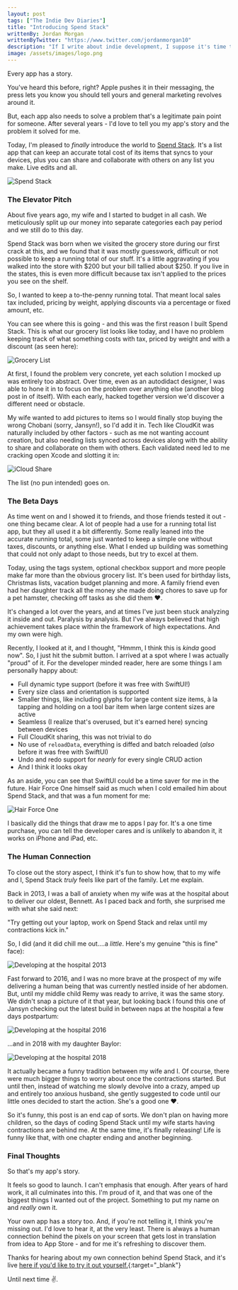 ```yaml
---
layout: post
tags: ["The Indie Dev Diaries"]
title: "Introducing Spend Stack"
writtenBy: Jordan Morgan
writtenByTwitter: "https://www.twitter.com/jordanmorgan10"
description: "If I write about indie development, I suppose it's time to reveal my indie project. Many years in the making, here's Spend Stack."
image: /assets/images/logo.png
---
```

Every app has a story.

You've heard this before, right? Apple pushes it in their messaging, the press lets you know you should tell yours and general marketing revolves around it.

But, each app also needs to solve a problem that's a legitimate pain point for someone.  After several years - I'd love to tell you my app's story and the problem it solved for me. 

Today, I'm pleased to _finally_ introduce the world to [Spend Stack](https://apps.apple.com/app/spend-stack-smarter-lists/id1329068268). It's a list app that can keep an accurate total cost of its items that syncs to your devices, plus you can share and collaborate with others on any list you make. Live edits and all.

![Spend Stack](../assets/images/hero.png)

### The Elevator Pitch
About five years ago, my wife and I started to budget in all cash. We meticulously split up our money into separate categories each pay period and we still do to this day.

Spend Stack was born when we visited the grocery store during our first crack at this, and we found that it was mostly guesswork, difficult or not possible to keep a running total of our stuff. It's a little aggravating if you walked into the store with $200 but your bill tallied about $250. If you live in the states, this is even more difficult because tax isn't applied to the prices you see on the shelf.

So, I wanted to keep a to-the-penny running total. That meant local sales tax included, pricing by weight, applying discounts via a percentage or fixed amount, etc. 

You can see where this is going - and this was the first reason I built Spend Stack. This is what our grocery list looks like today, and I have no problem keeping track of what something costs with tax, priced by weight and with a discount (as seen here):

![Grocery List](/assets/images/groceries.png)

At first, I found the problem very concrete, yet each solution I mocked up was entirely too abstract. Over time, even as an autodidact designer, I was able to hone it in to focus on the problem over anything else (another blog post in of itself). With each early, hacked together version we'd discover a different need or obstacle.

My wife wanted to add pictures to items so I would finally stop buying the wrong Chobani (sorry, Jansyn!), so I'd add it in. Tech like CloudKit was naturally included by other factors - such as me not wanting account creation, but also needing lists synced across devices along with the ability to share and collaborate on them with others. Each validated need led to me cracking open Xcode and slotting it in:

![iCloud Share](/assets/images/ipadShare.png)

The list (no pun intended) goes on.

### The Beta Days
As time went on and I showed it to friends, and those friends tested it out - one thing became clear. A lot of people had a use for a running total list app, but they all used it a bit differently. Some really leaned into the accurate running total, some just wanted to keep a simple one without taxes, discounts, or anything else. What I ended up building was something that could not only adapt to those needs, but try to excel at them.

Today, using the tags system, optional checkbox support and more people make far more than the obvious grocery list. It's been used for birthday lists, Christmas lists, vacation budget planning and more. A family friend even had her daughter track all the money she made doing chores to save up for a pet hamster, checking off tasks as she did them ❤.

It's changed a lot over the years, and at times I've just been stuck analyzing it inside and out. Paralysis by analysis. But I've always believed that high achievement takes place within the framework of high expectations. And my own were high.

Recently, I looked at it, and I thought, "Hmmm, I think this is _kinda_ good now". So, I just hit the submit button. I arrived at a spot where I was actually "proud" of it. For the developer minded reader, here are some things I am personally happy about:

- Full dynamic type support (before it was free with SwiftUI!)
- Every size class and orientation is supported
- Smaller things, like including glyphs for large content size items, à la tapping and holding on a tool bar item when large content sizes are active
- Seamless (I realize that's overused, but it's earned here) syncing between devices
- Full CloudKit sharing, this was not trivial to do
- No use of `reloadData`, everything is diffed and batch reloaded (_also_ before it was free with SwiftUI)
- Undo and redo support for _nearly_ for every single CRUD action
- And I think it looks okay

As an aside, you can see that SwiftUI could be a time saver for me in the future. Hair Force One himself said as much when I cold emailed him about Spend Stack, and that was a fun moment for me:

![Hair Force One](/assets/images/hfo.jpg)

I basically did the things that draw me to apps I pay for. It's a one time purchase, you can tell the developer cares and is unlikely to abandon it, it works on iPhone and iPad, etc.

### The Human Connection
To close out the story aspect, I think it's fun to show how, that to my wife and I, Spend Stack _truly_ feels like part of the family. Let me explain.

Back in 2013, I was a ball of anxiety when my wife was at the hospital about to deliver our oldest, Bennett. As I paced back and forth, she surprised me with what she said next:

"Try getting out your laptop, work on Spend Stack and relax until my contractions kick in."

So, I did (and it did chill me out....a _little_. Here's my genuine "this is fine" face):

![Developing at the hospital 2013](/assets/images/bennyDev.jpg)

Fast forward to 2016, and I was no more brave at the prospect of my wife delivering a human being that was currently nestled inside of her abdomen. But, until my middle child Remy was ready to arrive, it was the same story. We didn't snap a picture of it that year, but looking back I found this one of Jansyn checking out the latest build in between naps at the hospital a few days postpartum:

![Developing at the hospital 2016](/assets/images/remyDev.jpeg)

...and in 2018 with my daughter Baylor:

![Developing at the hospital 2018](/assets/images/baylorDev.jpg)

It actually became a funny tradition between my wife and I. Of course, there were much bigger things to worry about once the contractions started. But until then, instead of watching me slowly devolve into a crazy, amped up and entirely too anxious husband, she gently suggested to code until our little ones decided to start the action. She's a good one ❤.

So it's funny, this post is an end cap of sorts. We don't plan on having more children, so the days of coding Spend Stack until my wife starts having contractions are behind me. At the same time, it's finally releasing! Life is funny like that, with one chapter ending and another beginning.

### Final Thoughts
So that's my app's story.

It feels so good to launch. I can't emphasis that enough. After years of hard work, it all culminates into this. I'm proud of it, and that was one of the biggest things I wanted out of the project. Something to put my name on and _really_ own it.

Your own app has a story too. And, if you're not telling it, I think you're missing out. I'd love to hear it, at the very least. There is always a human connection behind the pixels on your screen that gets lost in translation from idea to App Store - and for me it's refreshing to discover them. 

Thanks for hearing about my own connection behind Spend Stack, and it's live [here if you'd like to try it out yourself.](https://www.spendstack.com){:target="_blank"}

Until next time ✌️.